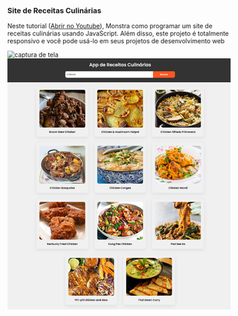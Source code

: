 ### Site de Receitas Culinárias
Neste tutorial ([Abrir no Youtube](https://youtu.be/VRgA9NkhSEk)), Monstra como programar um site de receitas culinárias usando JavaScript. Além disso, este projeto é totalmente responsivo e você pode usá-lo em seus projetos de desenvolvimento web 

![captura de tela](foto1.png)
![captura de tela](foto2.png)
